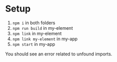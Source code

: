 # Setup

1. `npm i` in both folders
1. `npm run build` in my-element
2. `npm link` in my-element
3. `npm link my-element` in my-app
4. `npm start` in my-app

You should see an error related to unfound imports. 

